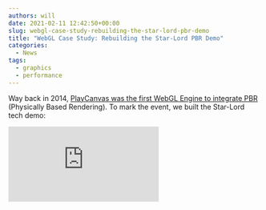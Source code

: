 ```yaml
---
authors: will
date: 2021-02-11 12:42:50+00:00
slug: webgl-case-study-rebuilding-the-star-lord-pbr-demo
title: "WebGL Case Study: Rebuilding the Star-Lord PBR Demo"
categories:
  - News
tags:
  - graphics
  - performance
---
```


Way back in 2014, [PlayCanvas was the first WebGL Engine to integrate PBR](https://blog.playcanvas.com/physically-based-rendering-comes-to-webgl/) (Physically Based Rendering). To mark the event, we built the Star-Lord tech demo:

<div className="iframe-container">
    <iframe loading="lazy" src="https://playcanv.as/p/SA7hVBLt/" title="360 lookaround camera" webkitallowfullscreen="true" mozallowfullscreen="true" allow="autoplay" allowfullscreen="true" allowvr="" scrolling="no" frameborder="0" />
</div>

In the intervening 6 or so years, PlayCanvas has moved on dramatically. So we decided to leverage all of the latest engine features and republish it.

The most significant improvements are related to load time. Let's start out by comparing some key stats:

|                       | [Star-Lord 2014](https://playcanv.as/b/dCdIuibG/) | [Star-Lord 2021](https://playcanv.as/p/SA7hVBLt/) | % Change |
| --------------------- | ------------------------------------------------- | ------------------------------------------------- | -------- |
| HTTP Requests         | 220                                               | 39                                                | ↓ 82.3%  |
| Preload Transfer (MB) | 10.1                                              | 5.6                                               | ↓ 44.6%  |
| Total Transfer (MB)   | 13.7                                              | 9.9                                               | ↓ 27.7%  |
| Total Resources (MB)  | 26.0                                              | 12.1                                              | ↓ 53.5%  |
| Load Time (s) \*      | 1.8                                               | 1.2                                               | ↓ 33.3%  |

_\* Cache disabled on 100Gbps connection_

Those are some pretty **_significant wins_**! So what are the differences between the two builds of the demo? Let's step through them one by one.

### Convert JSON Meshes to GLB

In October 2020, [PlayCanvas officially switched](https://blog.playcanvas.com/faster-load-times-with-gltfs-glb-format/) from JSON to glTF 2.0 (GLB) for storing all model and animation data. While gzipped GLB is reasonably similar in size to gzipped JSON, it is up to an order of magnitude faster to parse a GLB file once it has been downloaded. Plus, a GLB file occupies less system memory than the equivalent JSON file. Converting all of the assets from JSON to GLB is a simple process. First, flip the project setting 'Convert to GLB' in the 'Asset Tasks' group to true:

![Convert to GLB](/img/editor-convert-to-glb.png)

Now, simply reupload all FBX files and a .glb asset will be generated rather than a .json asset. The last step is to use the Replace command in the right-click context menu to replace the .json asset with the .glb asset (plus any materials as well).

![Switch from JSON to GLB](/img/editor-json-to-glb.gif)

You can then delete the old JSON asset (plus any unreferenced related materials).

### Basis Compress Textures

Last month, [we announced](https://blog.playcanvas.com/basis-texture-compression-arrives-in-playcanvas/) the integration of Basis texture compression into the Editor. Star-Lord was originally configured to use DXT, PVR and ETC compressed textures. A download size comparison is as follows:

| Texture Format | Download Size (MB) |
| -------------- | ------------------ |
| DXT            | 7.56               |
| PVR            | 6.09               |
| ETC1           | 7.18               |
| Basis          | 2.38               |

This explains much of the download savings in the updated version.

Fortunately, applying Basis compression to the app's textures is literally a two-click operation:

[![Compress Basis](/img/editor-compress-basis.gif)](/img/editor-compress-basis.gif)

### Prefilter Cubemaps in the Editor

When PBR first arrived in PlayCanvas, the Editor could not prefilter cubemaps. This conversion had to be performed externally with RGBM format cubemap faces being added to the Editor:

[![Cubemap Faces](/img/prefiltered-cubemap-faces.png)](/img/prefiltered-cubemap-faces.png)

Each cubemap had 6 mip levels with 6 faces for each level. And with 5 different cubemaps, that meant 180 of the demo's 220 HTTP requests were for these PNGs!

These days, the Editor makes is super easy to import 6 HDR cubemap faces, build a cubemap and then prefilter it.

[![Prefilter Cubemap](/img/editor-prefilter-cubemap.gif)](/img/editor-prefilter-cubemap.gif)

So instead of loading 180 PNGs, the demo now loads just 5 DDS files. Much faster. 🚀

### Asynchronously Load Assets

To achieve an optimal load time, it is important to only load what is required to make your app functional. It is arguable that music is not strictly a necessary precondition for your app to start. Therefore, the demo now asynchronously loads the mp3 asset that contains the music track and auto-plays it as soon as it is downloaded. It is 3.9MB which accounts for nearly 40% of the app's payload! So be sure to carefully audit your app for assets that can be streamed instead of preloaded.

Read more about preloading and streaming of assets in the [User Manual](https://developer.playcanvas.com/user-manual/assets/preloading-and-streaming/).

### Useful Links

- [Star-Lord Project](https://playcanvas.com/project/333626/overview/starlord)
- [Star-Lord App](https://playcanv.as/p/SA7hVBLt/)
- [User Manual: Optimizing Load Time](https://developer.playcanvas.com/user-manual/optimization/load-time/)
- [User Manual: Physically Based Rendering](https://developer.playcanvas.com/user-manual/graphics/physical-rendering/)
